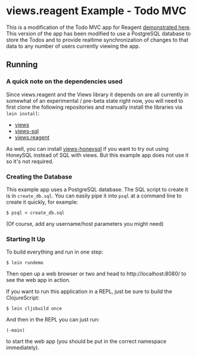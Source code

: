 # views.reagent Example - Todo MVC

This is a modification of the Todo MVC app for Reagent [demonstrated here][1].
This version of the app has been modified to use a PostgreSQL database
to store the Todos and to provide realtime synchronization of changes 
to that data to any number of users currently viewing the app.

[1]: http://reagent-project.github.io/

## Running

### A quick note on the dependencies used

Since views.reagent and the Views library it depends on are all
currently in somewhat of an experimental / pre-beta state right now,
you will need to first clone the following repositories and manually
install the libraries via `lein install`:

* [views](https://github.com/gered/views)
* [views-sql](https://github.com/gered/views-sql)
* [views.reagent](https://github.com/gered/views.reagent)

As well, you can install [views-honeysql](https://github.com/gered/views-honeysql)
if you want to try out using HoneySQL instead of SQL with views. But
this example app does not use it so it's not required.

### Creating the Database

This example app uses a PostgreSQL database. The SQL script to create
it is in `create_db.sql`. You can easily pipe it into `psql` at a 
command line to create it quickly, for example:

    $ psql < create_db.sql

(Of course, add any username/host parameters you might need)

### Starting It Up

To build everything and run in one step:

    $ lein rundemo
    
Then open up a web browser or two and head to http://localhost:8080/
to see the web app in action.

If you want to run this application in a REPL, just be sure to build
the ClojureScript:

    $ lein cljsbuild once

And then in the REPL you can just run:

    (-main)

to start the web app (you should be put in the correct namespace 
immediately).
